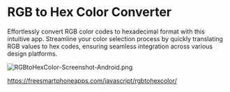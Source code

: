 # RGB to Hex Color Converter
Effortlessly convert RGB color codes to hexadecimal format with this intuitive app. Streamline your color selection process by quickly translating RGB values to hex codes, ensuring seamless integration across various design platforms.

![RGBtoHexColor-Screenshot-Android.png](https://freesmartphoneapps.com/javascript/rgbtohexcolor/RGBtoHexColor-Screenshot-Android-refresh.png)

https://freesmartphoneapps.com/javascript/rgbtohexcolor/
